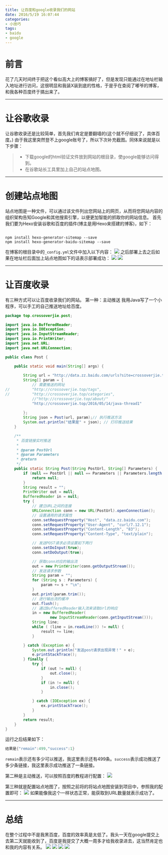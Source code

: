```yaml
---
title: 让百度和google收录我们的网站
date: 2016/5/19 16:07:44   
categories: 
- 小技巧
tags: 
- baidu
- google
---
```

# 前言
花了几天时间终于把这个看似高大上的博客搞好了，但是发现只能通过在地址栏输入地址进行访问，这很明显和我装X装到底的性格，于是乎在查阅了嘟爷的博客，和我各种百度终于搞出来了。


----------
# 让谷歌收录
让谷歌收录还是比较简单，首先我们肯定是要翻墙的(这个就不仔细说了，具体百度。)
由于我这里突然登不上google账号了，所以下次补充截图。同体来说就是以下步骤：
> - 下载google的html验证文件放到网站的根目录，使google能够访问得到。
> - 在谷歌站长工具里加上自己的站点地图。
<!--more-->

----------
# 创建站点地图
站点地图是一种文件，可以通过该文件列出您网站上的网页，从而将您网站内容的组织架构告知Google和其他搜索引擎，以便更加智能的抓取你的网站信息。
首先我们要为Hexo安装谷歌和百度的插件(博主是用Hexo来搭建的博客)，如下：
```

npm install hexo-generator-sitemap --save
npm install hexo-generator-baidu-sitemap --save
```
在博客的根目录中的`_config.yml`文件中加入以下内容：
![](http://i.imgur.com/CUrNUtM.png)
之后部署上去之后如果在地址栏后面加上站点地图如下的话表示部署成功：
![](http://i.imgur.com/AAujKdL.png)
![](http://i.imgur.com/4K6JvJ4.png)

----------

# 让百度收录
有三种方式可以让百度收录我们的网站。
第一种：主动推送
我用Java写了一个小程序，可以手工的自己推送地址给百度。
```java
package top.crossoverjie.post;

import java.io.BufferedReader;
import java.io.IOException;
import java.io.InputStreamReader;
import java.io.PrintWriter;
import java.net.URL;
import java.net.URLConnection;

public class Post {

	public static void main(String[] args) {
					  
		String url = "http://data.zz.baidu.com/urls?site=crossoverjie.top&token=1002EzhDReuy34dq";// 网站的服务器连接
		String[] param = { 
			// 需要推送的网址
//			"http://crossoverjie.top/tags",
//			"http://crossoverjie.top/categories",
			//"http://crossoverjie.top/about/"
			"http://crossoverjie.top/2016/05/14/java-thread1"
			
		};
		String json = Post(url, param);// 执行推送方法
		System.out.println("结果是" + json); // 打印推送结果
	}

	/**
	 * 百度链接实时推送
	 * 
	 * @param PostUrl
	 * @param Parameters
	 * @return
	 */
	public static String Post(String PostUrl, String[] Parameters) {
		if (null == PostUrl || null == Parameters || Parameters.length == 0) {
			return null;
		}
		String result = "";
		PrintWriter out = null;
		BufferedReader in = null;
		try {
			// 建立URL之间的连接
			URLConnection conn = new URL(PostUrl).openConnection();
			// 设置通用的请求属性
			conn.setRequestProperty("Host", "data.zz.baidu.com");
			conn.setRequestProperty("User-Agent", "curl/7.12.1");
			conn.setRequestProperty("Content-Length", "83");
			conn.setRequestProperty("Content-Type", "text/plain");

			// 发送POST请求必须设置如下两行
			conn.setDoInput(true);
			conn.setDoOutput(true);

			// 获取conn对应的输出流
			out = new PrintWriter(conn.getOutputStream());
			// 发送请求参数
			String param = "";
			for (String s : Parameters) {
				param += s + "\n";
			}
			out.print(param.trim());
			// 进行输出流的缓冲
			out.flush();
			// 通过BufferedReader输入流来读取Url的响应
			in = new BufferedReader(
					new InputStreamReader(conn.getInputStream()));
			String line;
			while ( (line = in.readLine()) != null) {
				result += line;
			}

		} catch (Exception e) {
			System.out.println("发送post请求出现异常！" + e);
			e.printStackTrace();
		} finally {
			try {
				if (out != null) {
					out.close();
				}
				if (in != null) {
					in.close();
				}

			} catch (IOException ex) {
				ex.printStackTrace();
			}
		}
		return result;
	}
}
```
运行之后结果如下：
```java
结果是{"remain":499,"success":1}
```
`remain`表示还有多少可以推送，我这里表示还有499条。`success`表示成功推送了多少条链接，我这里表示成功推送了一条链接。

第二种是主动推送，可以按照百度的教程进行配置：
![](http://i.imgur.com/hDU8NPb.png)

第三种就是配置站点地图了，按照之前将的将站点地图安装到项目中，参照我的配置即可：
![](http://i.imgur.com/20Sh5GR.png)
如果能像我这个一样状态正常，能获取到URL数量就表示成功了。

----------

# 总结
在整个过程中不是我黑百度，百度的效率真是太低了。我头一天在google提交上去第二天就能收到了，百度是我提交了大概一周多才给我收录进去，这当然肯定也和我的内容有关系。
![](http://i.imgur.com/41EH6bE.png)
![](http://i.imgur.com/cyVNJTg.png)
![](http://i.imgur.com/L4q7lq1.png)
![](http://i.imgur.com/mVnjUDa.png)

